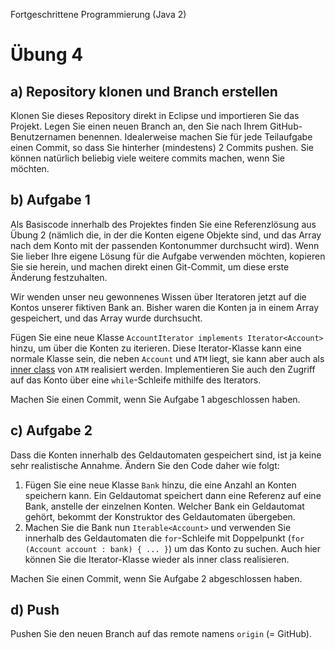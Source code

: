 Fortgeschrittene Programmierung (Java 2)

# Übung 4


## a) Repository klonen und Branch erstellen

Klonen Sie dieses Repository direkt in Eclipse und importieren Sie das Projekt. Legen Sie einen neuen Branch an, den Sie nach Ihrem GitHub-Benutzernamen benennen. Idealerweise machen Sie für jede Teilaufgabe einen Commit, so dass Sie hinterher (mindestens) 2 Commits pushen. Sie können natürlich beliebig viele weitere commits machen, wenn Sie möchten.

## b) Aufgabe 1

Als Basiscode innerhalb des Projektes finden Sie eine Referenzlösung aus Übung 2 (nämlich die, in der die Konten eigene Objekte sind, und das Array nach dem Konto mit der passenden Kontonummer durchsucht wird). Wenn Sie lieber Ihre eigene Lösung für die Aufgabe verwenden möchten, kopieren Sie sie herein, und machen direkt einen Git-Commit, um diese erste Änderung festzuhalten.

Wir wenden unser neu gewonnenes Wissen über Iteratoren jetzt auf die Kontos unserer fiktiven Bank an. Bisher waren die Konten ja in einem Array gespeichert, und das Array wurde durchsucht. 

Fügen Sie eine neue Klasse `AccountIterator implements Iterator<Account>` hinzu, um über die Konten zu iterieren. Diese Iterator-Klasse kann eine normale Klasse sein, die neben `Account` und `ATM` liegt, sie kann aber auch als [inner class](https://dh-cologne.github.io/java-wegweiser/articles/Innere-und-anonyme-Klassen.html) von `ATM` realisiert werden. Implementieren Sie auch den Zugriff auf das Konto über eine `while`-Schleife mithilfe des Iterators.	

Machen Sie einen Commit, wenn Sie Aufgabe 1 abgeschlossen haben.

## c) Aufgabe 2

Dass die Konten innerhalb des Geldautomaten gespeichert sind, ist ja keine sehr realistische Annahme. Ändern Sie den Code daher wie folgt:

1. Fügen Sie eine neue Klasse `Bank` hinzu, die eine Anzahl an Konten speichern kann. Ein Geldautomat speichert dann eine Referenz auf eine Bank, anstelle der einzelnen Konten. Welcher Bank ein Geldautomat gehört, bekommt der Konstruktor des Geldautomaten übergeben. 
2. Machen Sie die Bank nun `Iterable<Account>` und verwenden Sie innerhalb des Geldautomaten die `for`-Schleife mit Doppelpunkt (`for (Account account : bank) { ... }`) um das Konto zu suchen. Auch hier können Sie die Iterator-Klasse wieder als inner class realisieren. 

Machen Sie einen Commit, wenn Sie Aufgabe 2 abgeschlossen haben.

## d) Push
Pushen Sie den neuen Branch auf das remote namens `origin` (= GitHub). 